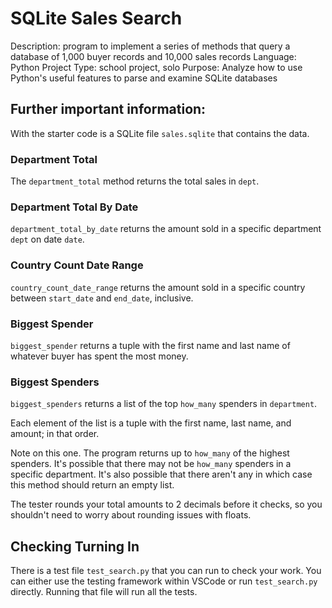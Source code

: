 # SQLite Sales Search

Description: program to implement a series of methods that query a database of 1,000 buyer records and 10,000 sales records
Language: Python
Project Type: school project, solo
Purpose: Analyze how to use Python's useful features to parse and examine SQLite databases

## Further important information:


With the starter code is a SQLite file `sales.sqlite` that contains the data. 

### Department Total

The `department_total` method returns the total sales in `dept`.



### Department Total By Date

`department_total_by_date` returns the amount sold in a specific department `dept` on date `date`.



### Country Count Date Range

`country_count_date_range` returns the amount sold in a specific country between `start_date` and `end_date`, inclusive.



### Biggest Spender

`biggest_spender` returns a tuple with the first name and last name of whatever buyer has spent the most money.



### Biggest Spenders

`biggest_spenders` returns a list of the top `how_many` spenders in `department`. 

Each element of the list is a tuple with the first name, last name, and amount; in that order. 

Note on this one. The program returns up to `how_many` of the highest spenders. It's possible that there may not be `how_many` spenders in a specific department. It's also possible that there aren't any in which case this method should return an empty list. 

The tester rounds your total amounts to 2 decimals before it checks, so you shouldn't need to worry about rounding issues with floats. 



## Checking Turning In

There is a test file `test_search.py` that you can run to check your work. You can either use the testing framework within VSCode or run `test_search.py` directly. Running that file will run all the tests.
